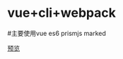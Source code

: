 # vue+cli+webpack

#主要使用vue es6 prismjs marked

[预览](https://hl33886.github.io/animating-resume/dist)

